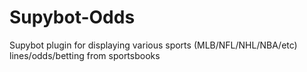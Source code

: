 Supybot-Odds
============

Supybot plugin for displaying various sports (MLB/NFL/NHL/NBA/etc) lines/odds/betting from sportsbooks